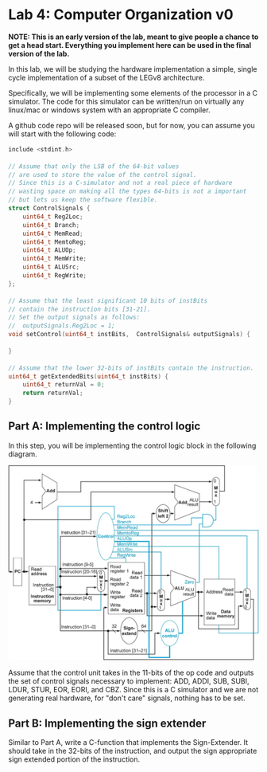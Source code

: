 # Lab 4: Computer Organization v0

<b>NOTE: This is an early version of the lab, meant to give people a chance to get a head start.
Everything you implement here can be used in the final version of the lab.</b>

In this lab, we will be studying the hardware implementation a simple, single cycle implementation of a subset of the LEGv8 architecture.

Specifically, we will be implementing some elements of the processor in a C simulator.
The code for this simulator can be written/run on virtually any linux/mac or windows
system with an appropriate C compiler.


A github code repo will be released soon, but for now, you can assume you will start with the following code:

```c
include <stdint.h>

// Assume that only the LSB of the 64-bit values
// are used to store the value of the control signal.
// Since this is a C-simulator and not a real piece of hardware
// wasting space on making all the types 64-bits is not a important
// but lets us keep the software flexible.
struct ControlSignals {
    uint64_t Reg2Loc;
    uint64_t Branch;
    uint64_t MemRead;
    uint64_t MemtoReg;
    uint64_t ALUOp;
    uint64_t MemWrite;
    uint64_t ALUSrc;
    uint64_t RegWrite;
};

// Assume that the least significant 10 bits of instBits
// contain the instruction bits [31-21].
// Set the output signals as follows:
//  outputSignals.Reg2Loc = 1;
void setControl(uint64_t instBits,  ControlSignals& outputSignals) {

}

// Assume that the lower 32-bits of instBits contain the instruction.
uint64_t getExtendedBits(uint64_t instBits) {
    uint64_t returnVal = 0;
    return returnVal;
}
```

## Part A: Implementing the control logic

In this step, you will be implementing the control logic block in the following diagram.


![Single Cycle Processor](img/ss.jpg)

Assume that the control unit takes in the 11-bits of the op code and
outputs the set of control signals necessary to implement:
ADD, ADDI, SUB, SUBI, LDUR, STUR, EOR, EORI, and CBZ.
Since this is a C simulator and we are not generating real hardware, for "don't care" signals, nothing has to be set.


## Part B: Implementing the sign extender

Similar to Part A, write a C-function that implements the Sign-Extender.
It should take in the 32-bits of the instruction, and output the sign appropriate
sign extended portion of the instruction.
